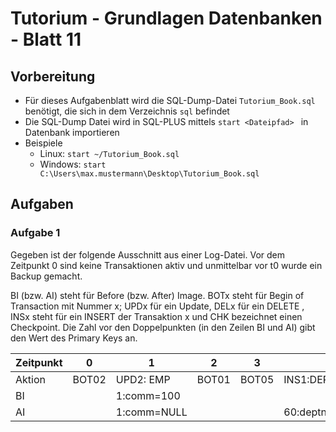 # Tutorium - Grundlagen Datenbanken - Blatt 11

## Vorbereitung

* Für dieses Aufgabenblatt wird die SQL-Dump-Datei `Tutorium_Book.sql` benötigt, die sich in dem Verzeichnis `sql` befindet
* Die SQL-Dump Datei wird in SQL-PLUS mittels `start <Dateipfad> ` in Datenbank importieren
* Beispiele
  * Linux: `start ~/Tutorium_Book.sql`
  * Windows: `start C:\Users\max.mustermann\Desktop\Tutorium_Book.sql`

## Aufgaben

### Aufgabe 1
Gegeben ist der folgende Ausschnitt aus einer Log-Datei. Vor dem Zeitpunkt 0 sind keine Transaktionen aktiv und unmittelbar vor t0 wurde ein Backup gemacht.

BI (bzw. AI) steht für Before (bzw. After) Image. BOTx steht für Begin of Transaction  mit Nummer x; UPDx für ein Update, DELx für ein DELETE , INSx steht für ein INSERT der Transaktion x und CHK bezeichnet einen Checkpoint. Die Zahl vor den Doppelpunkten (in den Zeilen BI und AI)  gibt den Wert des Primary Keys an.

| Zeitpunkt | 0     | 1           | 2     | 3     | 4                                   | 5     |
| --------- | ----- | ----------- | ----- | ----- | ----------------------------------- | ----- |
| Aktion    | BOT02 | UPD2: EMP   | BOT01 | BOT05 | INS1:DEPT                           | BOT04 |
| BI        |       | 1:comm=100  |       |       |                                     |       |
| AI        |       | 1:comm=NULL |       |       | 60:deptno=60,dname='sales',loc='NY' |       |
